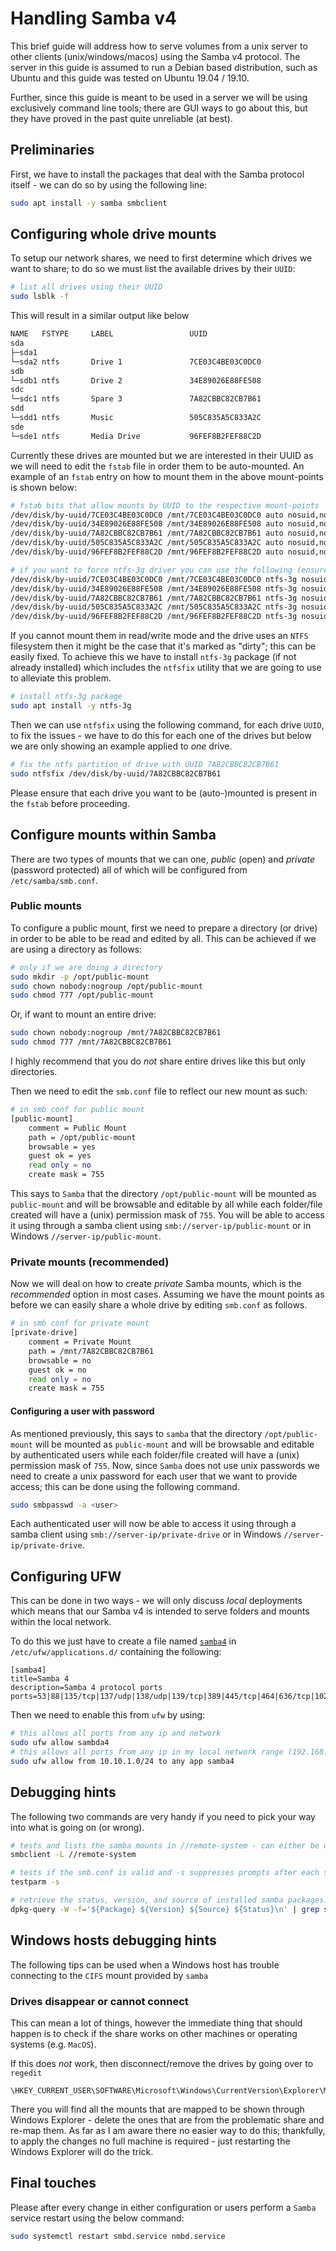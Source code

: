 # Handling Samba v4

This brief guide will address how to serve volumes from a unix server to other clients (unix/windows/macos) using the
Samba v4 protocol. The server in this guide is assumed to run a Debian based distribution, such as Ubuntu and this guide
was tested on Ubuntu 19.04 / 19.10.

Further, since this guide is meant to be used in a server we will be using exclusively command line tools; there are GUI
ways to go about this, but they have proved in the past quite unreliable (at best).

## Preliminaries

First, we have to install the packages that deal with the Samba protocol itself - we can do so by using the following
line:

```bash
sudo apt install -y samba smbclient
```

## Configuring whole drive mounts

To setup our network shares, we need to first determine which drives we want to share; to do so we must list the
available drives by their `UUID`:

```bash
# list all drives using their UUID
sudo lsblk -f
```

This will result in a similar output like below

```bash
NAME   FSTYPE     LABEL                 UUID                                 FSAVAIL FSUSE% MOUNTPOINT
sda
├─sda1
└─sda2 ntfs       Drive 1               7CE03C4BE03C0DC0                      460,1G    84% /mnt/7CE03C4BE03C0DC0
sdb
└─sdb1 ntfs       Drive 2               34E89026E88FE508                      211,1G    89% /mnt/34E89026E88FE508
sdc
└─sdc1 ntfs       Spare 3               7A82CBBC82CB7B61                      276,8G    85% /mnt/7A82CBBC82CB7B61
sdd
└─sdd1 ntfs       Music                 505C835A5C833A2C                      335,5G    82% /mnt/505C835A5C833A2C
sde
└─sde1 ntfs       Media Drive           96FEF8B2FEF88C2D                        209G    89% /mnt/96FEF8B2FEF88C2D
```

Currently these drives are mounted but we are interested in their UUID as we will need to edit the `fstab` file in order
them to be auto-mounted. An example of an `fstab` entry on how to mount them in the above mount-points is shown below:

```bash
# fstab bits that allow mounts by UUID to the respective mount-points
/dev/disk/by-uuid/7CE03C4BE03C0DC0 /mnt/7CE03C4BE03C0DC0 auto nosuid,nodev,rw,nofail,x-gvfs-show 0 0
/dev/disk/by-uuid/34E89026E88FE508 /mnt/34E89026E88FE508 auto nosuid,nodev,nofail,x-gvfs-show 0 0
/dev/disk/by-uuid/7A82CBBC82CB7B61 /mnt/7A82CBBC82CB7B61 auto nosuid,nodev,nofail,x-gvfs-show 0 0
/dev/disk/by-uuid/505C835A5C833A2C /mnt/505C835A5C833A2C auto nosuid,nodev,nofail,x-gvfs-show 0 0
/dev/disk/by-uuid/96FEF8B2FEF88C2D /mnt/96FEF8B2FEF88C2D auto nosuid,nodev,nofail,x-gvfs-show 0 0

# if you want to force ntfs-3g driver you can use the following (ensure ntfs-3g package is installed first!)
/dev/disk/by-uuid/7CE03C4BE03C0DC0 /mnt/7CE03C4BE03C0DC0 ntfs-3g nosuid,nodev,rw,nofail,x-gvfs-show 0 0
/dev/disk/by-uuid/34E89026E88FE508 /mnt/34E89026E88FE508 ntfs-3g nosuid,nodev,nofail,x-gvfs-show 0 0
/dev/disk/by-uuid/7A82CBBC82CB7B61 /mnt/7A82CBBC82CB7B61 ntfs-3g nosuid,nodev,nofail,x-gvfs-show 0 0
/dev/disk/by-uuid/505C835A5C833A2C /mnt/505C835A5C833A2C ntfs-3g nosuid,nodev,nofail,x-gvfs-show 0 0
/dev/disk/by-uuid/96FEF8B2FEF88C2D /mnt/96FEF8B2FEF88C2D ntfs-3g nosuid,nodev,nofail,x-gvfs-show 0 0
```

If you cannot mount them in read/write mode and the drive uses an `NTFS` filesystem then it might be the case that it's
marked as "dirty"; this can be easily fixed. To achieve this we have to install `ntfs-3g` package (if not already
installed) which includes the `ntfsfix` utility that we are going to use to alleviate this problem.

```bash
# install ntfs-3g package
sudo apt install -y ntfs-3g
```

Then we can use `ntfsfix` using the following command, for each drive `UUID`, to fix the issues - we have to do this for
each one of the drives but below we are only showing an example applied to *one* drive.

```bash
# fix the ntfs partition of drive with UUID 7A82CBBC82CB7B61
sudo ntfsfix /dev/disk/by-uuid/7A82CBBC82CB7B61
```

Please ensure that each drive you want to be (auto-)mounted is present in the `fstab` before proceeding.

## Configure mounts within Samba

There are two types of mounts that we can one, *public* (open) and *private* (password protected) all of which will be
configured from `/etc/samba/smb.conf`.

### Public mounts

To configure a public mount, first we need to prepare a directory (or drive) in order to be able to be read and edited
by all. This can be achieved if we are using a directory as follows:

```bash
# only if we are doing a directory
sudo mkdir -p /opt/public-mount
sudo chown nobody:nogroup /opt/public-mount
sudo chmod 777 /opt/public-mount
```

Or, if want to mount an entire drive:

```bash
sudo chown nobody:nogroup /mnt/7A82CBBC82CB7B61
sudo chmod 777 /mnt/7A82CBBC82CB7B61
```

I highly recommend that you do *not* share entire drives like this but only directories.

Then we need to edit the `smb.conf` file to reflect our new mount as such:

```bash
# in smb conf for public mount
[public-mount]
    comment = Public Mount
    path = /opt/public-mount
    browsable = yes
    guest ok = yes
    read only = no
    create mask = 755
```

This says to `Samba` that the directory `/opt/public-mount` will be mounted as `public-mount` and will be browsable and
editable by all while each folder/file created will have a (unix) permission mask of `755`. You will be able to access
it using through a samba client using `smb://server-ip/public-mount` or in Windows `//server-ip/public-mount`.

### Private mounts (recommended)

Now we will deal on how to create *private* Samba mounts, which is the *recommended* option in most cases. Assuming we
have the mount points as before we can easily share a whole drive by editing `smb.conf` as follows.

```bash
# in smb conf for private mount
[private-drive]
    comment = Private Mount
    path = /mnt/7A82CBBC82CB7B61
    browsable = no
    guest ok = no
    read only = no
    create mask = 755
```

#### Configuring a user with password

As mentioned previously, this says to `samba` that the directory `/opt/public-mount` will be mounted as `public-mount`
and will be browsable and editable by authenticated users while each folder/file created will have a (unix) permission
mask of `755`. Now, since `Samba` does not use unix passwords we need to create a unix password for each user that we
want to provide access; this can be done using the following command.

```bash
sudo smbpasswd -a <user>
```

Each authenticated user will now be able to access it using through a samba client using `smb://server-ip/private-drive`
or in Windows `//server-ip/private-drive`.

## Configuring UFW

This can be done in two ways - we will only discuss *local* deployments which means that our Samba v4 is intended to
serve folders and mounts within the local network.

To do this we just have to create a file named [`samba4`][1] in `/etc/ufw/applications.d/` containing the following:

```ufw
[samba4]
title=Samba 4
description=Samba 4 protocol ports
ports=53|88|135/tcp|137/udp|138/udp|139/tcp|389|445/tcp|464|636/tcp|1024:5000/tcp|3268/tcp|3269/tcp|5353
```

Then we need to enable this from `ufw` by using:

```bash
# this allows all ports from any ip and network
sudo ufw allow sambda4
# this allows all ports from any ip in my local network range (192.168.178.xxx)
sudo ufw allow from 10.10.1.0/24 to any app samba4
```

## Debugging hints

The following two commands are very handy if you need to pick your way into what is going on (or wrong).

```bash
# tests and lists the samba mounts in //remote-system - can either be used in anon or login mode.
smbclient -L //remote-system
```

```bash
# tests if the smb.conf is valid and -s suppresses prompts after each service definition (i.e. - mount point)
testparm -s
```

```bash
# retrieve the status, version, and source of installed samba packages.
dpkg-query -W -f='${Package} ${Version} ${Source} ${Status}\n' | grep samba
```

## Windows hosts debugging hints

The following tips can be used when a Windows host has trouble connecting to the `CIFS` mount provided by `samba`

### Drives disappear or cannot connect

This can mean a lot of things, however the immediate thing that should happen is to check if the share works on other
machines or operating systems (e.g. `MacOS`).

If this does *not* work, then disconnect/remove the drives by going over to `regedit`

```regedit
\HKEY_CURRENT_USER\SOFTWARE\Microsoft\Windows\CurrentVersion\Explorer\MountPoints2
```

There you will find all the mounts that are mapped to be shown through Windows Explorer - delete the ones that are from
the problematic share and re-map them. As far as I am aware there no easier way to do this; thankfully, to apply the
changes no full machine is required - just restarting the Windows Explorer will do the trick.

## Final touches

Please after every change in either configuration or users perform a `Samba` service restart using the below command:

```bash
sudo systemctl restart smbd.service nmbd.service
```

[1]: ../shared/ufw-rules/samba4